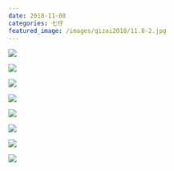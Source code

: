 ```yaml
---
date: 2018-11-08
categories: 七仔
featured_image: /images/qizai2018/11.8-2.jpg
---
```


![](/images/qizai2018/11.8-1.jpg)

![](/images/qizai2018/11.8-2.jpg)

![](/images/qizai2018/11.8-3.jpg)

![](/images/qizai2018/11.8-4.jpg)

![](/images/qizai2018/11.8-5.jpg)

![](/images/qizai2018/11.8-6.jpg)

![](/images/qizai2018/11.8-7.jpg)

![](/images/qizai2018/11.8-8.jpg)

<!-- ![](/images/qizai2018/11.8-9.jpg) -->
